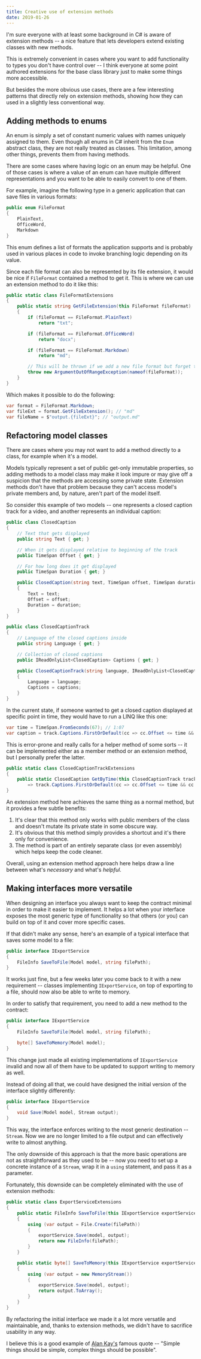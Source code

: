 ```yaml
---
title: Creative use of extension methods
date: 2019-01-26
---
```


I'm sure everyone with at least some background in C# is aware of extension methods -- a nice feature that lets developers extend existing classes with new methods.

This is extremely convenient in cases where you want to add functionality to types you don't have control over -- I think everyone at some point authored extensions for the base class library just to make some things more accessible.

But besides the more obvious use cases, there are a few interesting patterns that directly rely on extension methods, showing how they can used in a slightly less conventional way.

## Adding methods to enums

An enum is simply a set of constant numeric values with names uniquely assigned to them. Even though all enums in C# inherit from the `Enum` abstract class, they are not really treated as classes. This limitation, among other things, prevents them from having methods.

There are some cases where having logic on an enum may be helpful. One of those cases is where a value of an enum can have multiple different representations and you want to be able to easily convert to one of them.

For example, imagine the following type in a generic application that can save files in various formats:

```csharp
public enum FileFormat
{
    PlainText,
    OfficeWord,
    Markdown
}
```

This enum defines a list of formats the application supports and is probably used in various places in code to invoke branching logic depending on its value.

Since each file format can also be represented by its file extension, it would be nice if `FileFormat` contained a method to get it. This is where we can use an extension method to do it like this:

```csharp
public static class FileFormatExtensions
{
    public static string GetFileExtension(this FileFormat fileFormat)
    {
        if (fileFormat == FileFormat.PlainText)
            return "txt";

        if (fileFormat == FileFormat.OfficeWord)
            return "docx";

        if (fileFormat == FileFormat.Markdown)
            return "md";

        // This will be thrown if we add a new file format but forget to add corresponding file extension
        throw new ArgumentOutOfRangeException(nameof(fileFormat));
    }
}
```

Which makes it possible to do the following:

```csharp
var format = FileFormat.Markdown;
var fileExt = format.GetFileExtension(); // "md"
var fileName = $"output.{fileExt}"; // "output.md"
```

## Refactoring model classes

There are cases where you may not want to add a method directly to a class, for example when it's a model.

Models typically represent a set of public get-only immutable properties, so adding methods to a model class may make it look impure or may give off a suspicion that the methods are accessing some private state. Extension methods don't have that problem because they can't access model's private members and, by nature, aren't part of the model itself.

So consider this example of two models -- one represents a closed caption track for a video, and another represents an individual caption:

```csharp
public class ClosedCaption
{
    // Text that gets displayed
    public string Text { get; }

    // When it gets displayed relative to beginning of the track
    public TimeSpan Offset { get; }

    // For how long does it get displayed
    public TimeSpan Duration { get; }

    public ClosedCaption(string text, TimeSpan offset, TimeSpan duration)
    {
        Text = text;
        Offset = offset;
        Duration = duration;
    }
}

public class ClosedCaptionTrack
{
    // Language of the closed captions inside
    public string Language { get; }

    // Collection of closed captions
    public IReadOnlyList<ClosedCaption> Captions { get; }

    public ClosedCaptionTrack(string language, IReadOnlyList<ClosedCaption> captions)
    {
        Language = language;
        Captions = captions;
    }
}
```

In the current state, if someone wanted to get a closed caption displayed at specific point in time, they would have to run a LINQ like this one:

```csharp
var time = TimeSpan.FromSeconds(67); // 1:07
var caption = track.Captions.FirstOrDefault(cc => cc.Offset <= time && cc.Offset + cc.Duration >= time);
```

This is error-prone and really calls for a helper method of some sorts -- it can be implemented either as a member method or an extension method, but I personally prefer the latter.

```csharp
public static class ClosedCaptionTrackExtensions
{
    public static ClosedCaption GetByTime(this ClosedCaptionTrack track, TimeSpan time)
        => track.Captions.FirstOrDefault(cc => cc.Offset <= time && cc.Offset + cc.Duration >= time);
}
```

An extension method here achieves the same thing as a normal method, but it provides a few subtle benefits:

1. It's clear that this method only works with public members of the class and doesn't mutate its private state in some obscure way.
2. It's obvious that this method simply provides a shortcut and it's there only for convenience.
3. The method is part of an entirely separate class (or even assembly) which helps keep the code cleaner.

Overall, using an extension method approach here helps draw a line between what's _necessary_ and what's _helpful_.

## Making interfaces more versatile

When designing an interface you always want to keep the contract minimal in order to make it easier to implement. It helps a lot when your interface exposes the most generic type of functionality so that others (or you) can build on top of it and cover more specific cases.

If that didn't make any sense, here's an example of a typical interface that saves some model to a file:

```csharp
public interface IExportService
{
    FileInfo SaveToFile(Model model, string filePath);
}
```

It works just fine, but a few weeks later you come back to it with a new requirement -- classes implementing `IExportService`, on top of exporting to a file, should now also be able to write to memory.

In order to satisfy that requirement, you need to add a new method to the contract:

```csharp
public interface IExportService
{
    FileInfo SaveToFile(Model model, string filePath);

    byte[] SaveToMemory(Model model);
}
```

This change just made all existing implementations of `IExportService` invalid and now all of them have to be updated to support writing to memory as well.

Instead of doing all that, we could have designed the initial version of the interface slightly differently:

```csharp
public interface IExportService
{
    void Save(Model model, Stream output);
}
```

This way, the interface enforces writing to the most generic destination -- `Stream`. Now we are no longer limited to a file output and can effectively write to almost anything.

The only downside of this approach is that the more basic operations are not as straightforward as they used to be -- now you need to set up a concrete instance of a `Stream`, wrap it in a `using` statement, and pass it as a parameter.

Fortunately, this downside can be completely eliminated with the use of extension methods:

```csharp
public static class ExportServiceExtensions
{
    public static FileInfo SaveToFile(this IExportService exportService, Model model, string filePath)
    {
        using (var output = File.Create(filePath))
        {
            exportService.Save(model, output);
            return new FileInfo(filePath);
        }
    }

    public static byte[] SaveToMemory(this IExportService exportService, Model model)
    {
        using (var output = new MemoryStream())
        {
            exportService.Save(model, output);
            return output.ToArray();
        }
    }
}
```

By refactoring the initial interface we made it a lot more versatile and maintainable, and, thanks to extension methods, we didn't have to sacrifice usability in any way.

I believe this is a good example of [Alan Kay's](https://en.wikiquote.org/wiki/Alan_Kay) famous quote -- "Simple things should be simple, complex things should be possible".
